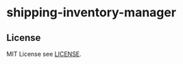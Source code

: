 # shipping-inventory-manager

## License
MIT License see [LICENSE](https://github.com/zingkg/shipping-inventory-manager/blob/master/LICENSE).
